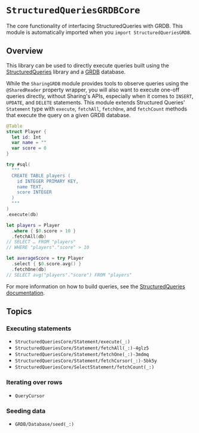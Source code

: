 # ``StructuredQueriesGRDBCore``

The core functionality of interfacing StructuredQueries with GRDB. This module is automatically
imported when you `import StructuredQueriesGRDB`.

## Overview

This library can be used to directly execute queries built using the [StructuredQueries][sq-gh]
library and a [GRDB][grdb-gh] database.

While the `SharingGRDB` module provides tools to observe queries using the `@SharedReader` property
wrapper, you will also want to execute one-off queries directly, without Sharing's APIs, especially
when it comes to `INSERT`, `UPDATE`, and `DELETE` statements. This module extends Structured
Queries' `Statement` type with `execute`, `fetchAll`, `fetchOne`, and `fetchCount` methods that
execute the query on a given GRDB database.

```swift
@Table
struct Player {
  let id: Int
  var name = ""
  var score = 0
}

try #sql(
  """
  CREATE TABLE players (
    id INTEGER PRIMARY KEY,
    name TEXT,
    score INTEGER
  )
  """
)
.execute(db)

let players = Player
  .where { $0.score > 10 }
  .fetchAll(db)
// SELECT … FROM "players"
// WHERE "players"."score" > 10

let averageScore = try Player
  .select { $0.score.avg() }
  .fetchOne(db)
// SELECT avg("players"."score") FROM "players"
```

For more information on how to build queries, see the [StructuredQueries documentation][sq-spi].

[sq-gh]: https://github.com/pointfreeco/swift-structured-queries
[sq-spi]: https://swiftpackageindex.com/pointfreeco/swift-structured-queries/~/documentation/structuredqueries
[grdb-gh]: https://github.com/groue/GRDB.swift

## Topics

### Executing statements

- ``StructuredQueriesCore/Statement/execute(_:)``
- ``StructuredQueriesCore/Statement/fetchAll(_:)-4glz5``
- ``StructuredQueriesCore/Statement/fetchOne(_:)-3mdmq``
- ``StructuredQueriesCore/Statement/fetchCursor(_:)-5bk5y``
- ``StructuredQueriesCore/SelectStatement/fetchCount(_:)``

### Iterating over rows

- ``QueryCursor``

### Seeding data

- ``GRDB/Database/seed(_:)``
